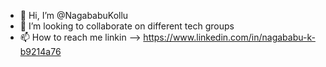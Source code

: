 - 👋 Hi, I’m @NagababuKollu
- 💞️ I’m looking to collaborate on different tech groups
- 📫 How to reach me linkin --> https://www.linkedin.com/in/nagababu-k-b9214a76
